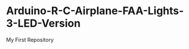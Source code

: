 Arduino-R-C-Airplane-FAA-Lights-3-LED-Version
=============================================

My First Repository
